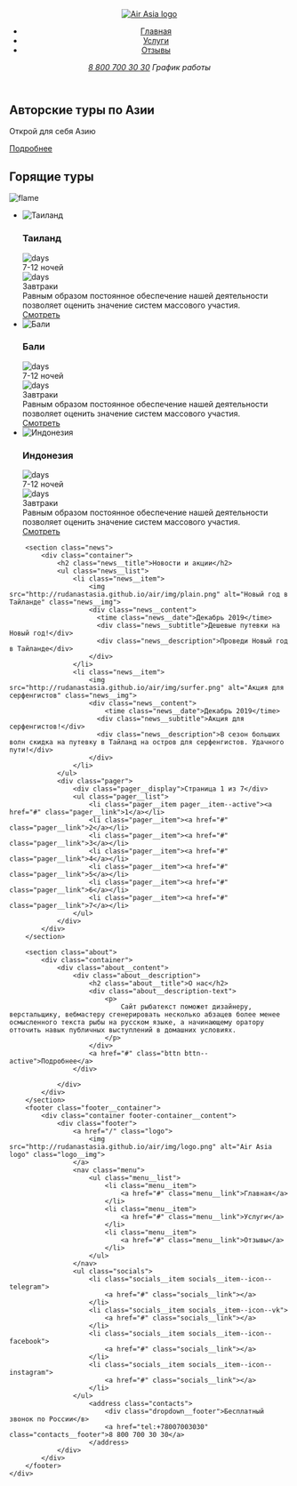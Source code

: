 <!DOCTYPE html>
<html lang="en,ru">
<head>
    <meta charset="UTF-8">
    <meta http-equiv="X-UA-Compatible" content="IE=edge">
    <meta name="viewport" content="width=device-width, initial-scale=1.0">
    <link rel="stylesheet" href="./main.css">
    <title>Авиакомпания Air Asia</title>
</head>
<body>
    <div class="wrapper main-page-wrapper">
        <section class="hero">
            <div class="container">
             <header class="header">
                <a href="/" class="logo">
                    <img src="http://rudanastasia.github.io/air/img/logo.png" alt="Air Asia logo" class="logo__img">
                </a>
                <nav class="menu">
                    <ul class="menu__list">
                        <li class="menu__item">
                            <a href="#" class="menu__link">Главная</a>
                        </li>
                        <li class="menu__item">
                            <a href="#" class="menu__link">Услуги</a>
                        </li>
                        <li class="menu__item">
                            <a href="#" class="menu__link">Отзывы</a>
                        </li>
                    </ul>
                </nav>                    
                    <address class="contacts">
                        <a href="tel:+78007003030" class="contacts__phone">8 800 700 30 30</a>
                        <contacts class="dropdown__title">График работы</contacts>
                    </address>
             </header>
             <div class="hero__content">
                <div class="hero__text-section">
                    <h1 class="hero__title">Авторские туры по Азии</h1>
                    <p class="hero__subtitle">Открой для себя Азию</p>
                    <a href="#" class="btn btn--active">Подробнее</a>
                </div>
             </div>
            </div>            
        </section>
        <section class="tours">
            <div class="container">
                <h2 class="tour__title">Горящие туры</h2>
                <img src="http://rudanastasia.github.io/air/img/flame.png" alt="flame" class="flame">
                <ul class="offers__list">
                    <li class="offers__item">
                        <div class="offers__img">
                            <img src="http://rudanastasia.github.io/air/img/river.png" alt="Таиланд" class="offer__img">
                        </div>
                        <div class="offers__content">
                            <h3 class="offers__title">Таиланд</h3>
                            <div class="offers__date">
                                <div class="offers__date__cell">
                                    <img src="http://rudanastasia.github.io/air/img/calendar.png" alt="days" class="days__img">
                                    <div class="offers__days">7-12 ночей</div>
                                </div>
                                <div class="offers__date__cell">
                                    <img src="http://rudanastasia.github.io/air/img/meal.png" alt="days" class="breakfast__img">
                                    <div class="offers__breakfast">Завтраки</div>
                                </div>
                            </div>
                            <div class="offers__description">Равным образом постоянное обеспечение нашей деятельности позволяет оценить значение систем массового участия.</div>
                            <a href="#" class="tours__buttn tours__buttn--active">Смотреть</a>
                        </div>
                    </li>
                    <li class="offers__item">
                        <div class="offers__img">
                            <img src="http://rudanastasia.github.io/air/img/pool.png" alt="Бали">
                        </div>
                        <div class="offers__content">
                            <h3 class="offers__title">Бали</h3>
                            <div class="offers__date">
                                <div class="offers__date__cell">
                                    <img src="http://rudanastasia.github.io/air/img/calendar.png" alt="days" class="days__img">
                                    <div class="offers__days">7-12 ночей</div>
                                </div>
                                <div class="offers__date__cell">
                                    <img src="http://rudanastasia.github.io/air/img/meal.png" alt="days" class="breakfast__img">
                                    <div class="offers__breakfast">Завтраки</div>
                                </div>
                            </div>
                            <div class="offers__description">Равным образом постоянное обеспечение нашей деятельности позволяет оценить значение систем массового участия.</div>
                            <a href="#" class="tours__buttn tours__buttn--active">Смотреть</a>
                        </div>
                    </li>
                    <li class="offers__item">
                        <div class="offers__img">
                            <img src="http://rudanastasia.github.io/air/img/ocean.png" alt="Индонезия">
                        </div>
                        <div class="offers__content">
                            <h3 class="offers__title">Индонезия</h3>
                            <div class="offers__date">
                                <div class="offers__date__cell">
                                    <img src="http://rudanastasia.github.io/air/img/calendar.png" alt="days" class="days__img">
                                    <div class="offers__days">7-12 ночей</div>
                                </div>
                                <div class="offers__date__cell">
                                    <img src="http://rudanastasia.github.io/air/img/meal.png" alt="days" class="breakfast__img">
                                    <div class="offers__breakfast">Завтраки</div>
                                </div>
                            </div>
                            <div class="offers__description">Равным образом постоянное обеспечение нашей деятельности позволяет оценить значение систем массового участия.</div>
                            <a href="#" class="tours__buttn tours__buttn--active">Смотреть</a>
                        </div>
                    </li>
                </ul>
            </div>
        </section> 

        <section class="news">
            <div class="container">
                <h2 class="news__title">Новости и акции</h2>
                <ul class="news__list">
                    <li class="news__item">
                        <img src="http://rudanastasia.github.io/air/img/plain.png" alt="Новый год в Тайланде" class="news__img">
                        <div class="news__content">
                          <time class="news__date">Декабрь 2019</time>
                          <div class="news__subtitle">Дешевые путевки на Новый год!</div>
                          <div class="news__description">Проведи Новый год в Тайланде</div>
                        </div>
                    </li>
                    <li class="news__item">
                        <img src="http://rudanastasia.github.io/air/img/surfer.png" alt="Акция для серфенгистов" class="news__img">
                        <div class="news__content">
                            <time class="news__date">Декабрь 2019</time>
                          <div class="news__subtitle">Акция для серфенгистов!</div>
                          <div class="news__description">В сезон больших волн скидка на путевку в Тайланд на остров для серфенгистов. Удачного пути!</div>
                        </div>
                    </li>
                </ul>
                <div class="pager">
                    <div class="pager__display">Страница 1 из 7</div>
                    <ul class="pager__list">
                        <li class="pager__item pager__item--active"><a href="#" class="pager__link">1</a></li>
                        <li class="pager__item"><a href="#" class="pager__link">2</a></li>
                        <li class="pager__item"><a href="#" class="pager__link">3</a></li>
                        <li class="pager__item"><a href="#" class="pager__link">4</a></li>
                        <li class="pager__item"><a href="#" class="pager__link">5</a></li>
                        <li class="pager__item"><a href="#" class="pager__link">6</a></li>
                        <li class="pager__item"><a href="#" class="pager__link">7</a></li>
                    </ul>
                </div>
            </div>
        </section>

        <section class="about">
            <div class="container">
                <div class="about__content">
                    <div class="about__description">
                        <h2 class="about__title">О нас</h2>
                        <div class="about__description-text">
                            <p>
                                Сайт рыбатекст поможет дизайнеру, верстальщику, вебмастеру сгенерировать несколько абзацев более менее осмысленного текста рыбы на русском языке, а начинающему оратору отточить навык публичных выступлений в домашних условиях. 
                            </p>
                        </div>
                        <a href="#" class="bttn bttn--active">Подробнее</a>
                    </div>
                            
                </div>
            </div>
        </section>
        <footer class="footer__container">
            <div class="container footer-container__content">
                <div class="footer">
                    <a href="/" class="logo">
                        <img src="http://rudanastasia.github.io/air/img/logo.png" alt="Air Asia logo" class="logo__img">
                    </a>
                    <nav class="menu">
                        <ul class="menu__list">
                            <li class="menu__item">
                                <a href="#" class="menu__link">Главная</a>
                            </li>
                            <li class="menu__item">
                                <a href="#" class="menu__link">Услуги</a>
                            </li>
                            <li class="menu__item">
                                <a href="#" class="menu__link">Отзывы</a>
                            </li>
                        </ul>
                    </nav>
                    <ul class="socials">
                        <li class="socials__item socials__item--icon--telegram">
                            <a href="#" class="socials__link"></a>
                        </li>
                        <li class="socials__item socials__item--icon--vk">
                            <a href="#" class="socials__link"></a>
                        </li>
                        <li class="socials__item socials__item--icon--facebook">
                            <a href="#" class="socials__link"></a>
                        </li>
                        <li class="socials__item socials__item--icon--instagram">
                            <a href="#" class="socials__link"></a>
                        </li>
                    </ul>                    
                        <address class="contacts">
                            <div class="dropdown__footer">Бесплатный звонок по России</в>
                            <a href="tel:+78007003030" class="contacts__footer">8 800 700 30 30</a>
                        </address>
                </div>
            </div>
        </footer>
    </div>
</body>
</html>
